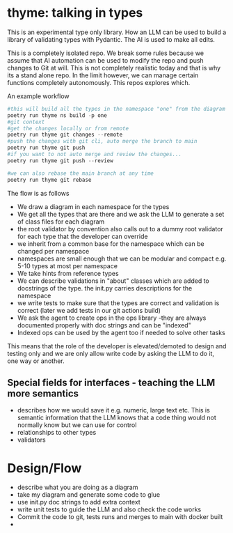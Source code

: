 # thyme: talking in types

This is an experimental type only library. How an LLM can be used to build a library of validating types with Pydantic. The AI is used to make all edits.

This is a completely isolated repo. We break some rules because we assume that AI automation can be used to modify the repo and push changes to Git at will.
This is not completely realistic today and that is why its a stand alone repo. In the limit however, we can manage certain functions completely autonomously. This repos explores which.

An example workflow

```python
#this will build all the types in the namespace "one" from the diagram and doc string in init.py
poetry run thyme ns build -p one
#git context
#get the changes locally or from remote
poetry run thyme git changes --remote  
#push the changes with git cli, auto merge the branch to main
poetry run thyme git push
#if you want to not auto merge and review the changes...
poetry run thyme git push --review

#we can also rebase the main branch at any time
poetry run thyme git rebase

```

The flow is as follows

- We draw a diagram in each namespace for the types
- We get all the types that are there and we ask the LLM to generate a set of class files for each diagram
- the root validator by convention also calls out to a dummy root validator for each type that the developer can override
- we inherit from a common base for the namespace which can be changed per namespace
- namespaces are small enough that we can be modular and compact e.g. 5-10 types at most per namespace
- We take hints from reference types
- We can describe validations in "about" classes which are added to docstrings of the type. the init.py carries descriptions for the namespace
- we write tests to make sure that the types are correct and validation is correct (later we add tests in our git actions build)
- We ask the agent to create ops in the ops library -they are always documented properly with doc strings and can be "indexed"
- Indexed ops can be used by the agent too if needed to solve other tasks

This means that the role of the developer is elevated/demoted to design and testing only and we are only allow write code by asking the LLM to do it, one way or another.

## Special fields for interfaces - teaching the LLM more semantics

- describes how we would save it e.g. numeric, large text etc. This is semantic information that the LLM knows that a code thing would not normally know but we can use for control
- relationships to other types
- validators

# Design/Flow

- describe what you are doing as a diagram
- take my diagram and generate some code to glue
- use init.py doc strings to add extra context
- write unit tests to guide the LLM and also check the code works
- Commit the code to git, tests runs and merges to main with docker built
-
